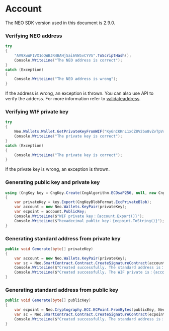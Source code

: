 # Account

The NEO SDK version used in this document is 2.9.0.

### Verifying NEO address

```c#
try
{
    "AV9XwWP1VX1oQWBJR4BAHjSai6VW5vCYVS".ToScriptHash();
    Console.WriteLine("The NEO address is correct");
}
catch (Exception)
{
    Console.WriteLine("The NEO address is wrong");
}
```

If the address is wrong, an exception is thrown. You can also use API to verify the adderss. For more information refer to [validateaddress](../../node/cli/latest-version/api/validateaddress.html).

### Verifying WIF private key

```c#
try
{
    Neo.Wallets.Wallet.GetPrivateKeyFromWIF("KyGnCKKnL1xCZ8V2bo8vZvTpVrwAGnAXTmRqBEwA5JG2mqdgfgSx");
    Console.WriteLine("The private key is correct");
}
catch (Exception)
{
    Console.WriteLine("The private key is correct");
}
```

If the private key is wrong, an exception is thrown.

### Generating public key and private key

```c#
using (CngKey key = CngKey.Create(CngAlgorithm.ECDsaP256, null, new CngKeyCreationParameters { ExportPolicy = CngExportPolicies.AllowPlaintextArchiving }))
{
    var privateKey = key.Export(CngKeyBlobFormat.EccPrivateBlob);
    var account = new Neo.Wallets.KeyPair(privateKey);
    var ecpoint = account.PublicKey;
    Console.WriteLine($"WIF private key：{account.Export()}");
    Console.WriteLine($"hexadecimal public key：{ecpoint.ToString()}");
}
```

### Generating standard address from private key

```c#
public void Generate(byte[] privateKey)
{
    var account = new Neo.Wallets.KeyPair(privateKey);
    var sc = Neo.SmartContract.Contract.CreateSignatureContract(account.PublicKey);
    Console.WriteLine($"Created successfully. The standard address is：{sc.Address}");
    Console.WriteLine($"Created successfully. The WIF private is：{account.Export()}");
}
```

### Generating standard address from public key

```c#
public void Generate(byte[] publicKey)
{
    var ecpoint = Neo.Cryptography.ECC.ECPoint.FromBytes(publicKey, Neo.Cryptography.ECC.ECCurve.Secp256r1);
    var sc = Neo.SmartContract.Contract.CreateSignatureContract(ecpoint);
    Console.WriteLine($"Created successfully. The standard address is：{sc.Address}");
}
```


